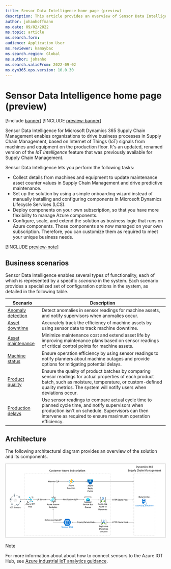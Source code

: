 ```yaml
---
title: Sensor Data Intelligence home page (preview)
description: This article provides an overview of Sensor Data Intelligence. Organizations can use this feature to drive business processes in Microsoft Dynamics 365 Supply Chain Management, based on Internet of Things (IoT) signals from machines and equipment on the production floor.
author: johanhoffmann
ms.date: 09/02/2022
ms.topic: article
ms.search.form:
audience: Application User
ms.reviewer: kamaybac
ms.search.region: Global
ms.author: johanho
ms.search.validFrom: 2022-09-02
ms.dyn365.ops.version: 10.0.30
---
```


# Sensor Data Intelligence home page (preview)

[!include [banner](../includes/banner.md)]
[!INCLUDE [preview-banner](../includes/preview-banner.md)]

<!-- KFM: Preview until further notice -->

Sensor Data Intelligence for Microsoft Dynamics 365 Supply Chain Management enables organizations to drive business processes in Supply Chain Management, based on Internet of Things (IoT) signals from machines and equipment on the production floor. It's an updated, renamed version of the *IoT Intelligence* feature that was previously available for Supply Chain Management.

Sensor Data Intelligence lets you perform the following tasks:

- Collect details from machines and equipment to update maintenance asset counter values in Supply Chain Management and drive predictive maintenance.
- Set up the solution by using a simple onboarding wizard instead of manually installing and configuring components in Microsoft Dynamics Lifecycle Services (LCS).
- Deploy components on your own subscription, so that you have more flexibility to manage Azure components.
- Configure, scale, and extend the solution as business logic that runs on Azure components. Those components are now managed on your own subscription. Therefore, you can customize them as required to meet your unique business needs.

[!INCLUDE [preview-note](../includes/preview-note.md)]

## Business scenarios

Sensor Data Intelligence enables several types of functionality, each of which is represented by a specific *scenario* in the system. Each scenario provides a specialized set of configuration options in the system, as detailed in the following table.

| Scenario | Description |
|---|---|
| [Anomaly detection](sdi-scenario-anomaly.md) | Detect anomalies in sensor readings for machine assets, and notify supervisors when anomalies occur. |
| [Asset downtime](sdi-scenario-asset-downtime.md) | Accurately track the efficiency of machine assets by using sensor data to track machine downtime. |
| [Asset maintenance](sdi-scenario-asset-maintenance.md) | Minimize maintenance cost and extend asset life by improving maintenance plans based on sensor readings of critical control points for machine assets. |
| [Machine status](sdi-scenario-equipment-downtime.md) | Ensure operation efficiency by using sensor readings to notify planners about machine outages and provide options for mitigating potential delays. |
| [Product quality](sdi-scenario-product-quality.md) | Ensure the quality of product batches by comparing sensor readings for actual properties of each product batch, such as moisture, temperature, or custom-defined quality metrics. The system will notify users when deviations occur. |
| [Production delays](sdi-scenario-production-delays.md) | Use sensor readings to compare actual cycle time to planned cycle time, and notify supervisors when production isn't on schedule. Supervisors can then intervene as required to ensure maximum operation efficiency. |

## Architecture

The following architectural diagram provides an overview of the solution and its components.

![Sensor Data Intelligence architectural diagram.](media/sdi-architecture.png "Sensor Data Intelligence architectural diagram")

> [!NOTE]
> For more information about about how to connect sensors to the Azure IOT Hub, see [Azure industrial IoT analytics guidance](/azure/architecture/guide/iiot-guidance/iiot-architecture).
